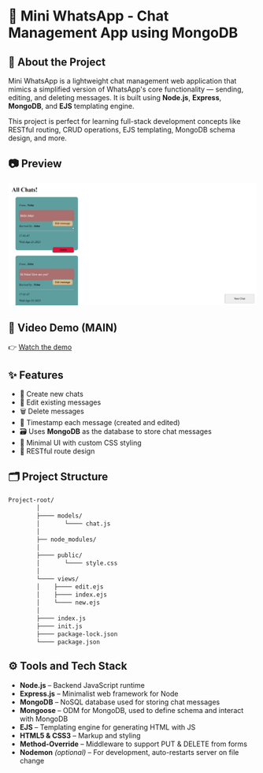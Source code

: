 # 💬 Mini WhatsApp - Chat Management App using MongoDB

## 📖 About the Project

Mini WhatsApp is a lightweight chat management web application that mimics a simplified version of WhatsApp's core functionality — sending, editing, and deleting messages. It is built using **Node.js**, **Express**, **MongoDB**, and **EJS** templating engine.

This project is perfect for learning full-stack development concepts like RESTful routing, CRUD operations, EJS templating, MongoDB schema design, and more.

## 📷 Preview

![Mini WhatsApp - Chat Management App using MongoDB](https://github.com/Priyash-Das/Photos/blob/main/Mini%20WhatsApp%20-%20Chat%20Management%20App.png)

## 🎥 Video Demo (MAIN)

👉 [Watch the demo](https://github.com/Priyash-Das/Photos/blob/main/Mini%20WhatsApp%20-%20Chat%20Management%20App.mp4)  

## ✨ Features

- 📨 Create new chats
- 📝 Edit existing messages
- 🗑️ Delete messages
- 🧾 Timestamp each message (created and edited)
- 🗃️ Uses **MongoDB** as the database to store chat messages
- 🎨 Minimal UI with custom CSS styling
- 📁 RESTful route design

## 🗂️ Project Structure

```
Project-root/
        │
        ├──── models/
        │       └──── chat.js
        │
        ├── node_modules/
        │
        ├──── public/
        │       └──── style.css
        │
        └──── views/
        │    ├──── edit.ejs
        │    ├──── index.ejs
        │    └──── new.ejs
        │
        ├──── index.js
        ├──── init.js
        ├──── package-lock.json
        └──── package.json
```

## ⚙️ Tools and Tech Stack

- **Node.js** – Backend JavaScript runtime
- **Express.js** – Minimalist web framework for Node
- **MongoDB** – NoSQL database used for storing chat messages
- **Mongoose** – ODM for MongoDB, used to define schema and interact with MongoDB
- **EJS** – Templating engine for generating HTML with JS
- **HTML5 & CSS3** – Markup and styling
- **Method-Override** – Middleware to support PUT & DELETE from forms
- **Nodemon** *(optional)* – For development, auto-restarts server on file change
